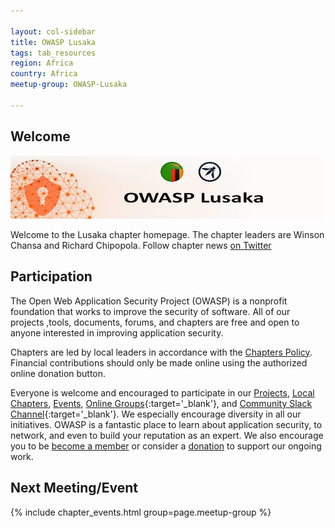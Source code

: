 ```yaml
---

layout: col-sidebar
title: OWASP Lusaka
tags: tab_resources
region: Africa
country: Africa
meetup-group: OWASP-Lusaka

---
```


## Welcome
![OWASP LUSAKA](assets/images/owasp_lusaka_logo.jpg)

Welcome to the Lusaka chapter homepage. The chapter leaders are Winson Chansa and Richard Chipopola. 
Follow chapter news [on Twitter](https://twitter.com/OWASPLusaka)

## Participation
The Open Web Application Security Project (OWASP) is a nonprofit foundation that works to improve the security of software. All of our projects ,tools, documents, forums, and chapters are free and open to anyone interested in improving application security. 

Chapters are led by local leaders in accordance with the [Chapters Policy](/www-policy/operational/chapters). Financial contributions should only be made online using the authorized online donation button. 

Everyone is welcome and encouraged to participate in our [Projects](/projects/), [Local Chapters](/chapters/), [Events](/events/), [Online Groups](https://groups.google.com/a/owasp.com/){:target='_blank'}, and [Community Slack Channel](https://owasp.slack.com/){:target='_blank'}. We especially encourage diversity in all our initiatives. OWASP is a fantastic place to learn about application security, to network, and even to build your reputation as an expert. We also encourage you to be [become a member](/membership/) or consider a [donation](/donate/) to support our ongoing work.

Next Meeting/Event <!-- You should keep this section as it will populate your meetup events -->
---------------------
{% include chapter_events.html group=page.meetup-group %}

